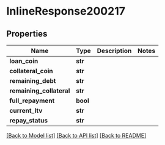 # InlineResponse200217

## Properties
Name | Type | Description | Notes
------------ | ------------- | ------------- | -------------
**loan_coin** | **str** |  | 
**collateral_coin** | **str** |  | 
**remaining_debt** | **str** |  | 
**remaining_collateral** | **str** |  | 
**full_repayment** | **bool** |  | 
**current_ltv** | **str** |  | 
**repay_status** | **str** |  | 

[[Back to Model list]](../README.md#documentation-for-models) [[Back to API list]](../README.md#documentation-for-api-endpoints) [[Back to README]](../README.md)

